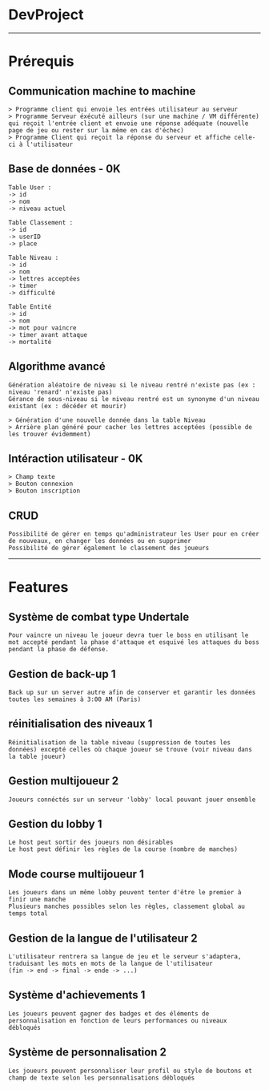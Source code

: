 # DevProject

---

# Prérequis

## Communication machine to machine 

```
> Programme client qui envoie les entrées utilisateur au serveur
> Programme Serveur éxécuté ailleurs (sur une machine / VM différente) qui reçoit l'entrée client et envoie une réponse adéquate (nouvelle page de jeu ou rester sur la même en cas d'échec)
> Programme Client qui reçoit la réponse du serveur et affiche celle-ci à l'utilisateur
```

## Base de données - 0K

```
Table User :
-> id
-> nom
-> niveau actuel

Table Classement :
-> id
-> userID
-> place

Table Niveau :
-> id
-> nom
-> lettres acceptées
-> timer
-> difficulté

Table Entité
-> id
-> nom
-> mot pour vaincre
-> timer avant attaque
-> mortalité
```

## Algorithme avancé

```
Génération aléatoire de niveau si le niveau rentré n'existe pas (ex : niveau 'renard' n'existe pas)
Gérance de sous-niveau si le niveau rentré est un synonyme d'un niveau existant (ex : décéder et mourir)

> Génération d'une nouvelle donnée dans la table Niveau
> Arrière plan généré pour cacher les lettres acceptées (possible de les trouver évidemment)
```

## Intéraction utilisateur - 0K

```
> Champ texte
> Bouton connexion
> Bouton inscription
```

## CRUD

```
Possibilité de gérer en temps qu'administrateur les User pour en créer de nouveaux, en changer les données ou en supprimer
Possibilité de gérer également le classement des joueurs 
```

---

# Features

## Système de combat type Undertale

```
Pour vaincre un niveau le joueur devra tuer le boss en utilisant le mot accepté pendant la phase d'attaque et esquivé les attaques du boss pendant la phase de défense.
```

## Gestion de back-up 1

```
Back up sur un server autre afin de conserver et garantir les données toutes les semaines à 3:00 AM (Paris)
```

## réinitialisation des niveaux 1

```
Réinitialisation de la table niveau (suppression de toutes les données) excepté celles où chaque joueur se trouve (voir niveau dans la table joueur)
```

## Gestion multijoueur  2

```
Joueurs connéctés sur un serveur 'lobby' local pouvant jouer ensemble
```

## Gestion du lobby     1

```
Le host peut sortir des joueurs non désirables
Le host peut définir les règles de la course (nombre de manches)
```

## Mode course multijoueur  1

```
Les joueurs dans un même lobby peuvent tenter d'être le premier à finir une manche
Plusieurs manches possibles selon les règles, classement global au temps total
```

## Gestion de la langue de l'utilisateur    2

```
L'utilisateur rentrera sa langue de jeu et le serveur s'adaptera, traduisant les mots en mots de la langue de l'utilisateur
(fin -> end -> final -> ende -> ...)
```

## Système d'achievements   1

```
Les joueurs peuvent gagner des badges et des éléments de personnalisation en fonction de leurs performances ou niveaux débloqués
```

## Système de personnalisation  2

```
Les joueurs peuvent personnaliser leur profil ou style de boutons et champ de texte selon les personnalisations débloqués
```
